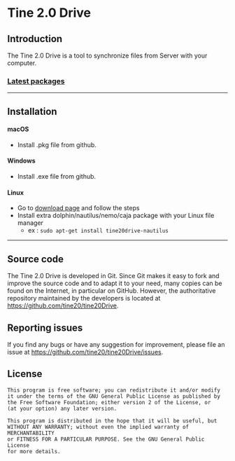 # Tine 2.0 Drive

## Introduction

The Tine 2.0 Drive is a tool to synchronize files from Server
with your computer.


### [Latest packages](https://github.com/tine20/tine20Drive/releases)

---

## Installation 

#### macOS 

- Install .pkg file from github.

#### Windows

- Install .exe file from github.

#### Linux

- Go to [download page](https://software.opensuse.org//download.html?project=home%3Atine20%3Atine20drive&package=tine20drive) and follow the steps
- Install extra dolphin/nautilus/nemo/caja package with your Linux file manager
  - ex : `sudo apt-get install tine20drive-nautilus`
    
---

## Source code

The Tine 2.0 Drive is developed in Git. Since Git makes it easy to
fork and improve the source code and to adapt it to your need, many copies
can be found on the Internet, in particular on GitHub. However, the
authoritative repository maintained by the developers is located at
https://github.com/tine20/tine20Drive.

## Reporting issues

If you find any bugs or have any suggestion for improvement, please
file an issue at https://github.com/tine20/tine20Drive/issues.

## License

    This program is free software; you can redistribute it and/or modify
    it under the terms of the GNU General Public License as published by
    the Free Software Foundation; either version 2 of the License, or
    (at your option) any later version.

    This program is distributed in the hope that it will be useful, but
    WITHOUT ANY WARRANTY; without even the implied warranty of MERCHANTABILITY
    or FITNESS FOR A PARTICULAR PURPOSE. See the GNU General Public License
    for more details.


